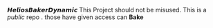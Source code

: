𝙃𝙚𝙡𝙞𝙤𝙨𝘽𝙖𝙠𝙚𝙧𝘿𝙮𝙣𝙖𝙢𝙞𝙘
This Project should not be misused.
This is a *public* repo . 
those have given access can **Bake**
